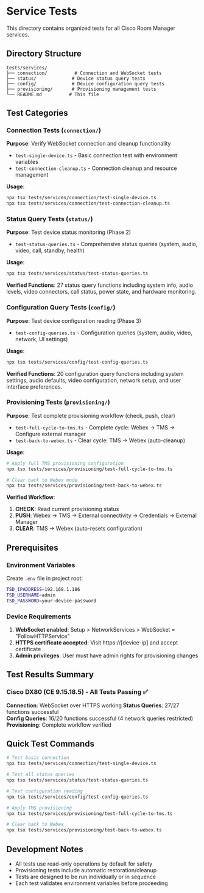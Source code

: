 # Service Tests

This directory contains organized tests for all Cisco Room Manager services.

## Directory Structure

```
tests/services/
├── connection/          # Connection and WebSocket tests
├── status/             # Device status query tests
├── config/             # Device configuration query tests
├── provisioning/       # Provisioning management tests
└── README.md          # This file
```

## Test Categories

### Connection Tests (`connection/`)

**Purpose**: Verify WebSocket connection and cleanup functionality

- `test-single-device.ts` - Basic connection test with environment variables
- `test-connection-cleanup.ts` - Connection cleanup and resource management

**Usage**:

```bash
npx tsx tests/services/connection/test-single-device.ts
npx tsx tests/services/connection/test-connection-cleanup.ts
```

### Status Query Tests (`status/`)

**Purpose**: Test device status monitoring (Phase 2)

- `test-status-queries.ts` - Comprehensive status queries (system, audio, video, call, standby, health)

**Usage**:

```bash
npx tsx tests/services/status/test-status-queries.ts
```

**Verified Functions**: 27 status query functions including system info, audio levels, video connectors, call status, power state, and hardware monitoring.

### Configuration Query Tests (`config/`)

**Purpose**: Test device configuration reading (Phase 3)

- `test-config-queries.ts` - Configuration queries (system, audio, video, network, UI settings)

**Usage**:

```bash
npx tsx tests/services/config/test-config-queries.ts
```

**Verified Functions**: 20 configuration query functions including system settings, audio defaults, video configuration, network setup, and user interface preferences.

### Provisioning Tests (`provisioning/`)

**Purpose**: Test complete provisioning workflow (check, push, clear)

- `test-full-cycle-to-tms.ts` - Complete cycle: Webex → TMS → Configure external manager
- `test-back-to-webex.ts` - Clear cycle: TMS → Webex (auto-cleanup)

**Usage**:

```bash
# Apply full TMS provisioning configuration
npx tsx tests/services/provisioning/test-full-cycle-to-tms.ts

# Clear back to Webex mode
npx tsx tests/services/provisioning/test-back-to-webex.ts
```

**Verified Workflow**:

1. **CHECK**: Read current provisioning status
2. **PUSH**: Webex → TMS → External connectivity → Credentials → External Manager
3. **CLEAR**: TMS → Webex (auto-resets configuration)

## Prerequisites

### Environment Variables

Create `.env` file in project root:

```bash
TSD_IPADDRESS=192.168.1.186
TSD_USERNAME=admin
TSD_PASSWORD=your-device-password
```

### Device Requirements

1. **WebSocket enabled**: Setup > NetworkServices > WebSocket = "FollowHTTPService"
2. **HTTPS certificate accepted**: Visit https://[device-ip] and accept certificate
3. **Admin privileges**: User must have admin rights for provisioning changes

## Test Results Summary

### Cisco DX80 (CE 9.15.18.5) - All Tests Passing ✅

**Connection**: WebSocket over HTTPS working
**Status Queries**: 27/27 functions successful  
**Config Queries**: 16/20 functions successful (4 network queries restricted)
**Provisioning**: Complete workflow verified

## Quick Test Commands

```bash
# Test basic connection
npx tsx tests/services/connection/test-single-device.ts

# Test all status queries
npx tsx tests/services/status/test-status-queries.ts

# Test configuration reading
npx tsx tests/services/config/test-config-queries.ts

# Apply TMS provisioning
npx tsx tests/services/provisioning/test-full-cycle-to-tms.ts

# Clear back to Webex
npx tsx tests/services/provisioning/test-back-to-webex.ts
```

## Development Notes

- All tests use read-only operations by default for safety
- Provisioning tests include automatic restoration/cleanup
- Tests are designed to be run individually or in sequence
- Each test validates environment variables before proceeding
